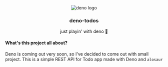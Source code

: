 <div align="center">
  <img src="https://avatars1.githubusercontent.com/u/42048915?s=100" alt="deno logo" align="center"/>
  <br />
  <h3 align="center">deno-todos</h3>
  <p align="center">just playin' with deno 🦕</p>
</div>

#### What's this project all about?

Deno is coming out very soon, so I've decided to come out with small project. This is a simple REST API for Todo app made with Deno and `alosaur`
